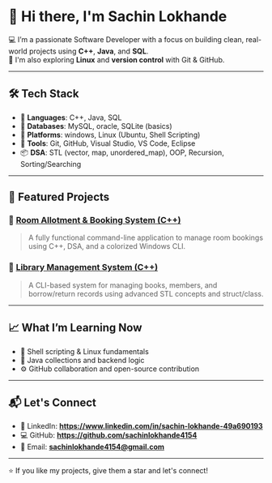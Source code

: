 # 👋 Hi there, I'm Sachin Lokhande

💻 I’m a passionate Software Developer with a focus on building clean, real-world projects using **C++**, **Java**, and **SQL**.  
🔧 I'm also exploring **Linux** and **version control** with Git & GitHub.

---

## 🛠️ Tech Stack

- 🚀 **Languages**: C++, Java, SQL
- 💾 **Databases**: MySQL, oracle, SQLite (basics)
- 🐧 **Platforms**: windows, Linux (Ubuntu, Shell Scripting)
- 🔧 **Tools**: Git, GitHub, Visual Studio, VS Code, Eclipse
- 📦 **DSA**: STL (vector, map, unordered_map), OOP, Recursion, Sorting/Searching

---

## 📌 Featured Projects

### 🔹 [Room Allotment & Booking System (C++)](https://github.com/sachinlokhande4154/RoomBookingSystem_CLI)
> A fully functional command-line application to manage room bookings using C++, DSA, and a colorized Windows CLI.

### 🔹 [Library Management System (C++)](https://github.com/sachinlokhande4154/LibraryManagementSystem_CPP)
> A CLI-based system for managing books, members, and borrow/return records using advanced STL concepts and struct/class.

---

## 📈 What I’m Learning Now
- 🐧 Shell scripting & Linux fundamentals
- 🧠 Java collections and backend logic
- ⚙️ GitHub collaboration and open-source contribution

---

## 📬 Let's Connect
- 🔗 LinkedIn: **https://www.linkedin.com/in/sachin-lokhande-49a690193**
- 💻 GitHub: **https://github.com/sachinlokhande4154**
- 📧 Email: **sachinlokhande4154@gmail.com**
  
---

⭐ If you like my projects, give them a star and let's connect!
